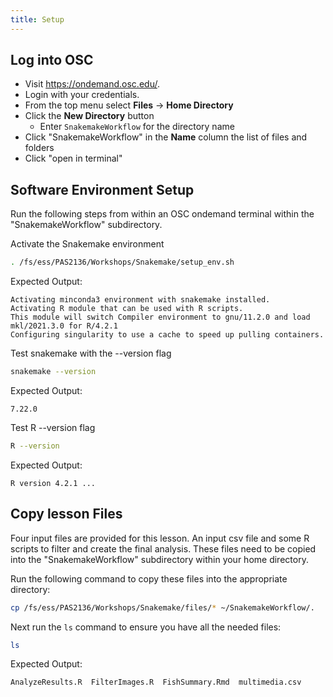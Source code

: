 ```yaml
---
title: Setup
---
```


## Log into OSC
- Visit https://ondemand.osc.edu/.
- Login with your credentials.
- From the top menu select __Files__ -> __Home Directory__
- Click the __New Directory__ button
  - Enter `SnakemakeWorkflow` for the directory name
- Click "SnakemakeWorkflow" in the __Name__ column the list of files and folders
- Click "open in terminal"


## Software Environment Setup

Run the following steps from within an OSC ondemand terminal within the "SnakemakeWorkflow" subdirectory.


Activate the Snakemake environment
```bash
. /fs/ess/PAS2136/Workshops/Snakemake/setup_env.sh
```

Expected Output:
```
Activating minconda3 environment with snakemake installed.
Activating R module that can be used with R scripts.
This module will switch Compiler environment to gnu/11.2.0 and load mkl/2021.3.0 for R/4.2.1
Configuring singularity to use a cache to speed up pulling containers.
```

Test snakemake with the --version flag
```bash
snakemake --version
```

Expected Output:
```
7.22.0
```

Test R --version flag
```bash
R --version
```

Expected Output:
```
R version 4.2.1 ...
```

## Copy lesson Files
Four input files are provided for this lesson.
An input csv file and some R scripts to filter and create the final analysis. 
These files need to be copied into the "SnakemakeWorkflow" subdirectory within your home directory.

Run the following command to copy these files into the appropriate directory:
```bash
cp /fs/ess/PAS2136/Workshops/Snakemake/files/* ~/SnakemakeWorkflow/.
```

Next run the `ls` command to ensure you have all the needed files:
```bash
ls
```
Expected Output:
```
AnalyzeResults.R  FilterImages.R  FishSummary.Rmd  multimedia.csv
```
